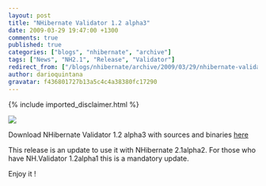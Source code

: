 ```yaml
---
layout: post
title: "NHibernate Validator 1.2 alpha3"
date: 2009-03-29 19:47:00 +1300
comments: true
published: true
categories: ["blogs", "nhibernate", "archive"]
tags: ["News", "NH2.1", "Release", "Validator"]
redirect_from: ["/blogs/nhibernate/archive/2009/03/29/nhibernate-validator-1-2-alpha3.aspx/", "/blogs/nhibernate/archive/2009/03/29/nhibernate-validator-1-2-alpha3.html"]
author: darioquintana
gravatar: f436801727b13a5c4c4a38380fc17290
---
```

{% include imported_disclaimer.html %}
<p><img src="http://darioquintana.com.ar/files/NHV-logo-white-background.png" /></p>
<p>Download NHibernate Validator 1.2 alpha3 with sources and binaries <a href="http://is.gd/pxyc">here</a></p>
<p>This release is an update to use it with NHibernate 2.1alpha2. For those who have NH.Validator 1.2alpha1 this is a mandatory update.</p>
<p>Enjoy it !</p>
